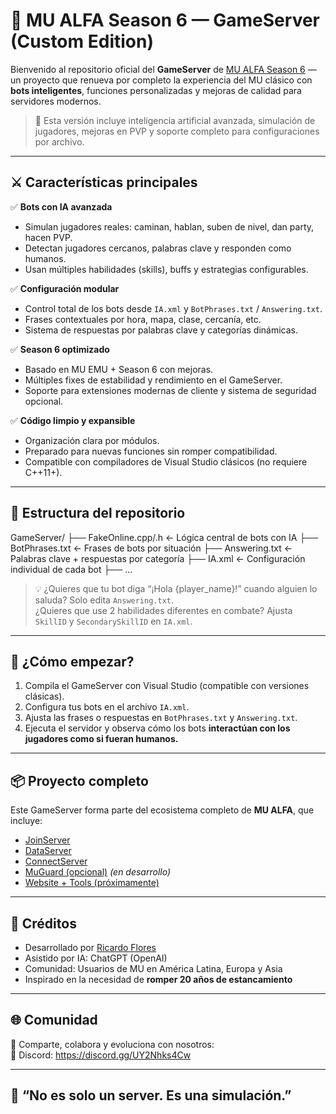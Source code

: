 # 💎 MU ALFA Season 6 — GameServer (Custom Edition)

Bienvenido al repositorio oficial del **GameServer** de [MU ALFA Season 6](https://github.com/creadormu) — un proyecto que renueva por completo la experiencia del MU clásico con **bots inteligentes**, funciones personalizadas y mejoras de calidad para servidores modernos.

> 🧠 Esta versión incluye inteligencia artificial avanzada, simulación de jugadores, mejoras en PVP y soporte completo para configuraciones por archivo.

---

## ⚔️ Características principales

✅ **Bots con IA avanzada**  
- Simulan jugadores reales: caminan, hablan, suben de nivel, dan party, hacen PVP.  
- Detectan jugadores cercanos, palabras clave y responden como humanos.  
- Usan múltiples habilidades (skills), buffs y estrategias configurables.

✅ **Configuración modular**  
- Control total de los bots desde `IA.xml` y `BotPhrases.txt` / `Answering.txt`.  
- Frases contextuales por hora, mapa, clase, cercanía, etc.  
- Sistema de respuestas por palabras clave y categorías dinámicas.

✅ **Season 6 optimizado**  
- Basado en MU EMU + Season 6 con mejoras.  
- Múltiples fixes de estabilidad y rendimiento en el GameServer.  
- Soporte para extensiones modernas de cliente y sistema de seguridad opcional.

✅ **Código limpio y expansible**  
- Organización clara por módulos.  
- Preparado para nuevas funciones sin romper compatibilidad.  
- Compatible con compiladores de Visual Studio clásicos (no requiere C++11+).

---

## 📁 Estructura del repositorio

GameServer/
├── FakeOnline.cpp/.h ← Lógica central de bots con IA
├── BotPhrases.txt ← Frases de bots por situación
├── Answering.txt ← Palabras clave + respuestas por categoría
├── IA.xml ← Configuración individual de cada bot
├── ...


> 💡 ¿Quieres que tu bot diga “¡Hola {player_name}!” cuando alguien lo saluda? Solo edita `Answering.txt`.  
> ¿Quieres que use 2 habilidades diferentes en combate? Ajusta `SkillID` y `SecondarySkillID` en `IA.xml`.

---

## 🚀 ¿Cómo empezar?

1. Compila el GameServer con Visual Studio (compatible con versiones clásicas).
2. Configura tus bots en el archivo `IA.xml`.
3. Ajusta las frases o respuestas en `BotPhrases.txt` y `Answering.txt`.
4. Ejecuta el servidor y observa cómo los bots **interactúan con los jugadores como si fueran humanos.**

---

## 📦 Proyecto completo

Este GameServer forma parte del ecosistema completo de **MU ALFA**, que incluye:

- [JoinServer](https://github.com/creadormu/JoinServer)
- [DataServer](https://github.com/creadormu/DataServer)
- [ConnectServer](https://github.com/creadormu/ConnectServer)
- [MuGuard (opcional)](https://github.com/creadormu/MuGuard) *(en desarrollo)*
- [Website + Tools (próximamente)]()

---

## 🤖 Créditos

- Desarrollado por [Ricardo Flores](https://github.com/creadormu)  
- Asistido por IA: ChatGPT (OpenAI)  
- Comunidad: Usuarios de MU en América Latina, Europa y Asia  
- Inspirado en la necesidad de **romper 20 años de estancamiento**

---

## 🌐 Comunidad

💬 Comparte, colabora y evoluciona con nosotros:  
📌 Discord: https://discord.gg/UY2Nhks4Cw

---

## 🧠 “No es solo un server. Es una simulación.”  

